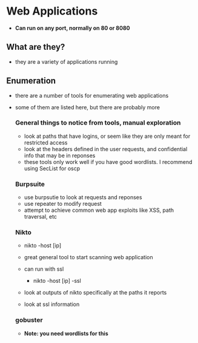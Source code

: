 
# Web Applications
- **Can run on any port, normally on 80 or 8080**

## What are they?
- they are a variety of applications running 

## Enumeration
- there are a number of tools for enumerating web applications
- some of them are listed here, but there are probably more

  ### General things to notice from tools, manual exploration
    - look at paths that have logins, or seem like they are only meant for restricted access
    - look at the headers defined in the user requests, and confidential info that may be in reponses
    - these tools only work well if you have good wordlists.  I recommend using SecList for oscp

  ### Burpsuite
    - use burpsutie to look at requests and reponses
    - use repeater to modify request
    - attempt to achieve common web app exploits like XSS, path traversal, etc

  ### Nikto
    - nikto -host [ip]
    - great general tool to start scanning web application
    - can run with ssl 
      - nikto -host [ip] -ssl
      
    - look at outputs of nikto specifically at the paths it reports
    - look at ssl information
    
  ### gobuster
    - **Note: you need wordlists for this**





